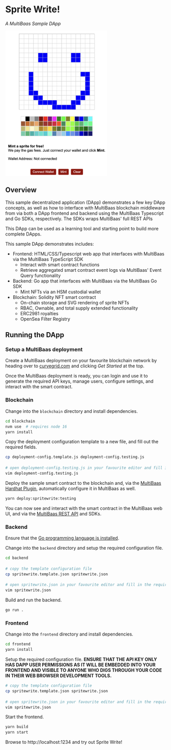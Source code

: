 # Sprite Write!
_A MultiBaas Sample DApp_

<img src="screenshot.png" width="320">

## Overview
This sample decentralized application (DApp) demonstrates a few key DApp concepts, as well as how to interface with MultiBaas blockchain middleware from via both a DApp frontend and backend using the MultiBaas Typescript and Go SDKs, respectively. The SDKs wraps MultiBaas' full REST APIs

This DApp can be used as a learning tool and starting point to build more complete DApps.

This sample DApp demonstrates includes:
- Frontend: HTML/CSS/Typescript web app that interfaces with MultiBaas via the MultiBaas TypeScript SDK
   - Interact with smart contract functions
   - Retrieve aggregated smart contract event logs via MultiBaas' Event Query functionality
- Backend: Go app that interfaces with MultiBaas via the MultiBaas Go SDK
   - Mint NFTs via an HSM custodial wallet
- Blockchain: Solidity NFT smart contract
   - On-chain storage and SVG rendering of sprite NFTs
   - RBAC, Ownable, and total supply extended functionality
   - ERC2981 royalties
   - OpenSea Filter Registry

## Running the DApp

### Setup a MultiBaas deployment
Create a MultiBaas deployment on your favourite blockchain network by heading over to [curvegrid.com](https://www.curvegrid.com/) and clicking _Get Started_ at the top.

Once the MultiBaas deployment is ready, you can login and use it to generate the required API keys, manage users, configure settings, and interact with the smart contract.

### Blockchain
Change into the `blockchain` directory and install dependencies.

```sh
cd blockchain
nvm use  # requires node 16
yarn install
```

Copy the deployment configuration template to a new file, and fill out the required fields.

```sh
cp deployment-config.template.js deployment-config.testing.js

# open deployment-config.testing.js in your favourite editor and fill in the required fields
vim deployment-config.testing.js
```

Deploy the sample smart contract to the blockchain and, via the [MultiBaas Hardhat Plugin](https://www.npmjs.com/package/hardhat-multibaas-plugin), automatically configure it in MultiBaas as well.

```sh
yarn deploy:spritewrite:testing
```

You can now see and interact with the smart contract in the MultiBaas web UI, and via the [MultiBaas REST API](https://docs.curvegrid.com/multibaas/) and SDKs.

### Backend
Ensure that the [Go programming language is installed](https://go.dev/doc/install).

Change into the `backend` directory and setup the required configuration file.

```sh
cd backend

# copy the template configuration file
cp spritewrite.template.json spritewrite.json

# open spritewrite.json in your favourite editor and fill in the required fields
vim spritewrite.json
```

Build and run the backend.

```sh
go run .
```

### Frontend
Change into the `frontend` directory and install dependencies.

```sh
cd frontend
yarn install
```

Setup the required configuration file. **ENSURE THAT THE API KEY ONLY HAS DAPP USER PERMISSIONS AS IT WILL BE EMBEDDED INTO YOUR FRONTEND AND VISIBLE TO ANYONE WHO DIGS THROUGH YOUR CODE IN THEIR WEB BROWSER DEVELOPMENT TOOLS.**

```sh
# copy the template configuration file
cp spritewrite.template.json spritewrite.json

# open spritewrite.json in your favourite editor and fill in the required fields
vim spritewrite.json
```

Start the frontend.

```sh
yarn build
yarn start
```

Browse to http://localhost:1234 and try out Sprite Write!
